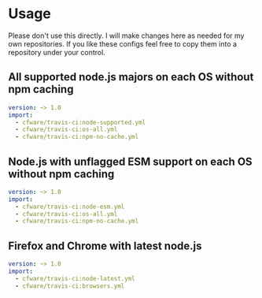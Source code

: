 # Usage

Please don't use this directly.  I will make changes here as needed for my own
repositories.  If you like these configs feel free to copy them into a repository
under your control.

## All supported node.js majors on each OS without npm caching

```yml
version: ~> 1.0
import:
  - cfware/travis-ci:node-supported.yml
  - cfware/travis-ci:os-all.yml
  - cfware/travis-ci:npm-no-cache.yml
```

## Node.js with unflagged ESM support on each OS without npm caching

```yml
version: ~> 1.0
import:
  - cfware/travis-ci:node-esm.yml
  - cfware/travis-ci:os-all.yml
  - cfware/travis-ci:npm-no-cache.yml
```

## Firefox and Chrome with latest node.js

```yml
version: ~> 1.0
import:
  - cfware/travis-ci:node-latest.yml
  - cfware/travis-ci:browsers.yml
```
